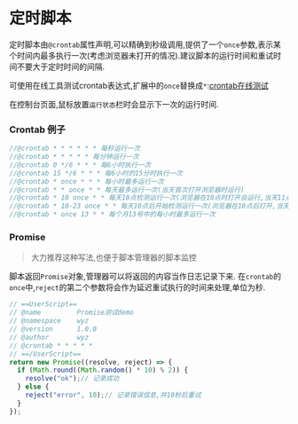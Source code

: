 # 定时脚本

定时脚本由`@crontab`属性声明,可以精确到秒级调用,提供了一个`once`参数,表示某个时间内最多执行一次(考虑浏览器未打开的情况).建议脚本的运行时间和重试时间不要大于定时时间的间隔.

可使用在线工具测试crontab表达式,扩展中的`once`替换成`*`:[crontab在线测试](https://tool.lu/crontab/)

在控制台页面,鼠标放置`运行状态`栏时会显示下一次的运行时间.

### Crontab 例子

```javascript
//@crontab * * * * * * 每秒运行一次
//@crontab * * * * * 每分钟运行一次
//@crontab 0 */6 * * * 每6小时执行一次
//@crontab 15 */6 * * * 每6小时的15分时执行一次
//@crontab * once * * * 每小时最多运行一次
//@crontab * * once * * 每天最多运行一次(当天首次打开浏览器时运行)
//@crontab * 10 once * * 每天10点检测运行一次(浏览器在10点时打开会运行,当天11点以后不会再运行脚本)
//@crontab * 10-23 once * * 每天10点后开始检测运行一次(浏览器在10点后打开,当天11点以后依旧会检测运行)
//@crontab * once 13 * * 每个月13号中的每小时最多运行一次
```

### Promise

> 大力推荐这种写法,也便于脚本管理器的脚本监控

脚本返回`Promise`对象,管理器可以将返回的内容当作日志记录下来.
在`crontab`的`once`中,`reject`的第二个参数将会作为延迟重试执行的时间来处理,单位为秒.

```ts
// ==UserScript==
// @name         Promise测试demo
// @namespace    wyz
// @version      1.0.0
// @author       wyz
// @crontab * * * * *
// ==/UserScript==
return new Promise((resolve, reject) => {
  if (Math.round((Math.random() * 10) % 2)) {
    resolve("ok");// 记录成功
  } else {
    reject("error", 10);// 记录错误信息,并10秒后重试
  }
});
```
